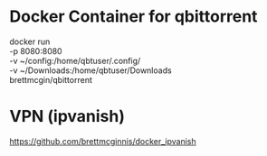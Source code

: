 # Docker Container for qbittorrent

docker run \
  -p 8080:8080 \
  -v ~/config:/home/qbtuser/.config/ \
  -v ~/Downloads:/home/qbtuser/Downloads \
  brettmcgin/qbittorrent

# VPN (ipvanish)
https://github.com/brettmcginnis/docker_ipvanish
